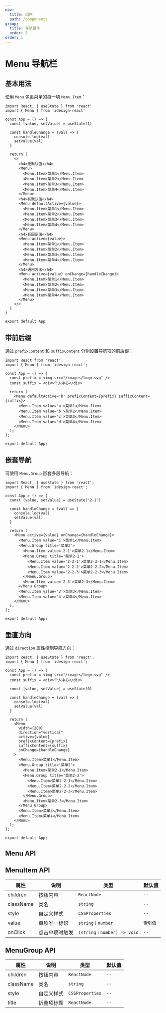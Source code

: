 ```yaml
---
nav:
  title: 组件
  path: /components
group:
  title: 导航组件
  order: 2
order: 1
---
```


# Menu 导航栏

## 基本用法

使用 `Menu` 包裹菜单的每一项 `Menu.Item`：

```tsx
import React, { useState } from 'react'
import { Menu } from 'idesign-react'

const App = () => {
  const [value, setValue] = useState(1)

  const handleChange = (val) => {
    console.log(val)
    setValue(val)
  }

  return (
    <>
      <h4>无默认值</h4>
      <Menu>
        <Menu.Item>菜单1</Menu.Item>
        <Menu.Item>菜单2</Menu.Item>
        <Menu.Item>菜单3</Menu.Item>
        <Menu.Item>菜单4</Menu.Item>
      </Menu>
      <h4>有默认值</h4>
      <Menu defaultActive={value}>
        <Menu.Item>菜单1</Menu.Item>
        <Menu.Item>菜单2</Menu.Item>
        <Menu.Item>菜单3</Menu.Item>
        <Menu.Item>菜单4</Menu.Item>
      </Menu>
      <h4>有固定值</h4>
      <Menu active={value}>
        <Menu.Item>菜单1</Menu.Item>
        <Menu.Item>菜单2</Menu.Item>
        <Menu.Item>菜单3</Menu.Item>
        <Menu.Item>菜单4</Menu.Item>
      </Menu>
      <h4>通用方法</h4>
      <Menu active={value} onChange={handleChange}>
        <Menu.Item>菜单1</Menu.Item>
        <Menu.Item>菜单2</Menu.Item>
        <Menu.Item>菜单3</Menu.Item>
        <Menu.Item>菜单4</Menu.Item>
      </Menu>
    </>
  )
}

export default App
```

## 带前后缀

通过 `prefixContent` 和 `suffixContent` 分别设置导航项的前后缀：

```tsx
import React from 'react';
import { Menu } from 'idesign-react';

const App = () => {
  const prefix = <img src="/images/logo.svg" />
  const suffix = <div>个人中心</div>

  return (
    <Menu defaultActive='b' prefixContent={prefix} suffixContent={suffix}>
      <Menu.Item value='a'>菜单1</Menu.Item>
      <Menu.Item value='b'>菜单2</Menu.Item>
      <Menu.Item value='c'>菜单3</Menu.Item>
      <Menu.Item value='d'>菜单4</Menu.Item>
    </Menu>
  );
};

export default App;
```

## 嵌套导航

可使用 `Menu.Group` 嵌套多层导航：

```tsx
import React, { useState } from 'react';
import { Menu } from 'idesign-react';

const App = () => {
  const [value, setValue] = useState('2-1')

  const handleChange = (val) => {
    console.log(val)
    setValue(val)
  }

  return (
    <Menu active={value} onChange={handleChange}>
      <Menu.Item value='1'>菜单1</Menu.Item>
      <Menu.Group title='菜单2'>
        <Menu.Item value='2-1'>菜单2-1</Menu.Item>
        <Menu.Group title='菜单2-2'>
          <Menu.Item value='2-2-1'>菜单2-2-1</Menu.Item>
          <Menu.Item value='2-2-2'>菜单2-2-2</Menu.Item>
          <Menu.Item value='2-2-3'>菜单2-2-3</Menu.Item>
        </Menu.Group>
        <Menu.Item value='2-3'>菜单2-3</Menu.Item>
      </Menu.Group>
      <Menu.Item value='3'>菜单3</Menu.Item>
      <Menu.Item value='4'>菜单4</Menu.Item>
    </Menu>
  );
};

export default App;
```

## 垂直方向

通过 `direction` 属性控制导航方向：

```tsx
import React, { useState } from 'react';
import { Menu } from 'idesign-react';

const App = () => {
  const prefix = <img src="/images/logo.svg" />
  const suffix = <div>个人中心</div>

  const [value, setValue] = useState(0)

  const handleChange = (val) => {
    console.log(val)
    setValue(val)
  }

  return (
    <Menu
      width={200}
      direction="vertical"
      active={value}
      prefixContent={prefix}
      suffixContent={suffix}
      onChange={handleChange}
    >
      <Menu.Item>菜单1</Menu.Item>
      <Menu.Group title='菜单2'>
        <Menu.Item>菜单2-1</Menu.Item>
        <Menu.Group title='菜单2-2'>
          <Menu.Item>菜单2-2-1</Menu.Item>
          <Menu.Item>菜单2-2-2</Menu.Item>
          <Menu.Item>菜单2-2-3</Menu.Item>
        </Menu.Group>
        <Menu.Item>菜单2-3</Menu.Item>
      </Menu.Group>
      <Menu.Item>菜单3</Menu.Item>
      <Menu.Item>菜单4</Menu.Item>
    </Menu>
  );
};

export default App;
```

## Menu API

<API hideTitle />

## MenuItem API

| 属性      | 说明           | 类型                       | 默认值   |
| --------- | -------------- | -------------------------- | -------- |
| children  | 按钮内容       | `ReactNode`                | `--`     |
| className | 类名           | `string`                   | `--`     |
| style     | 自定义样式     | `CSSProperties`            | `--`     |
| value     | 单项唯一标识   | `string〡number`           | `索引值` |
| onClick   | 点击单项时触发 | `(string〡number) => void` | `--`     |

## MenuGroup API

| 属性      | 说明       | 类型            | 默认值 |
| --------- | ---------- | --------------- | ------ |
| children  | 按钮内容   | `ReactNode`     | `--`   |
| className | 类名       | `string`        | `--`   |
| style     | 自定义样式 | `CSSProperties` | `--`   |
| title     | 折叠项标题 | `ReactNode`     | `--`   |
